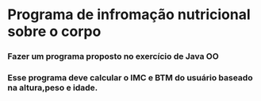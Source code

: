 # Programa de infromação nutricional sobre o corpo
### Fazer um programa proposto no exercício de Java OO
### Esse programa deve calcular o IMC e BTM do usuário baseado na altura,peso e idade.

